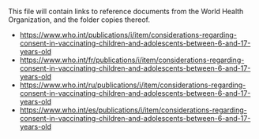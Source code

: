 This file will contain links to reference documents from the World Health Organization, and the folder copies thereof.

* https://www.who.int/publications/i/item/considerations-regarding-consent-in-vaccinating-children-and-adolescents-between-6-and-17-years-old
* https://www.who.int/fr/publications/i/item/considerations-regarding-consent-in-vaccinating-children-and-adolescents-between-6-and-17-years-old
* https://www.who.int/ru/publications/i/item/considerations-regarding-consent-in-vaccinating-children-and-adolescents-between-6-and-17-years-old
* https://www.who.int/es/publications/i/item/considerations-regarding-consent-in-vaccinating-children-and-adolescents-between-6-and-17-years-old
